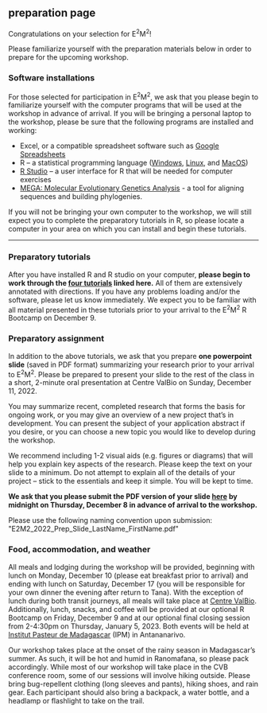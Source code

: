 preparation page
---
Congratulations on your selection for E<sup>2</sup>M<sup>2</sup>!

Please familiarize yourself with the preparation materials below in order to prepare for the upcoming workshop.

### Software installations

For those selected for participation in E<sup>2</sup>M<sup>2</sup>, we ask that you please begin to familiarize yourself with the computer programs that will be used at the workshop in advance of arrival. If you will be bringing a personal laptop to the workshop, please be sure that the following programs are installed and working:

* Excel, or a compatible spreadsheet software such as [Google Spreadsheets](https://docs.google.com/spreadsheets/u/0/)
* R – a statistical programming language ([Windows](https://cran.r-project.org/bin/windows/base/), [Linux](https://cran.r-project.org/bin/linux/), and [MacOS](https://cran.r-project.org/bin/macosx/))
* [R Studio](https://www.rstudio.com/products/rstudio/download/) – a user interface for R that will be needed for computer exercises
* [MEGA: Molecular Evolutionary Genetics Analysis](https://www.megasoftware.net/) - a tool for aligning sequences and building phylogenies.

If you will not be bringing your own computer to the workshop, we will still expect you to complete the preparatory tutorials in R, so please locate a computer in your area on which you can install and begin these tutorials.

---

### Preparatory tutorials

After you have installed R and R studio on your computer, **please begin to work through the [four tutorials](https://coding4conservation.org/assets/tutorials/R_tutorials.zip) linked here.** All of them are extensively annotated with directions. If you have any problems loading and/or the software, please let us know immediately. We expect you to be familiar with all material presented in these tutorials prior to your arrival to the E<sup>2</sup>M<sup>2</sup> R Bootcamp on December 9.

### Preparatory assignment

In addition to the above tutorials, we ask that you prepare **one powerpoint slide** (saved in PDF format) summarizing your research prior to your arrival to E<sup>2</sup>M<sup>2</sup>. Please be prepared to present your slide to the rest of the class in a short, 2-minute oral presentation at Centre ValBio on Sunday, December 11, 2022.

You may summarize recent, completed research that forms the basis for ongoing work, or you may give an overview of a new project that’s in development. You can present the subject of your application abstract if you desire, or you can choose a new topic you would like to develop during the workshop.

We recommend including 1-2 visual aids (e.g. figures or diagrams) that will help you explain key aspects of the research. Please keep the text on your slide to a minimum. Do not attempt to explain all of the details of your project – stick to the essentials and keep it simple. You will be kept to time.

**We ask that you please submit the PDF version of your slide [here](https://airtable.com/shrSK0HeD6HUKembm) by midnight on Thursday, December 8 in advance of arrival to the workshop.**

Please use the following naming convention upon submission: "E2M2_2022_Prep_Slide_LastName_FirstName.pdf"

### Food, accommodation, and weather

All meals and lodging during the workshop will be provided, beginning with lunch on Monday, December 10 (please eat breakfast prior to arrival) and ending with lunch on Saturday, December 17 (you will be responsible for your own dinner the evening after return to Tana). With the exception of lunch during both transit journeys, all meals will take place at [Centre ValBio](https://www.stonybrook.edu/commcms/centre-valbio/). Additionally, lunch, snacks, and coffee will be provided at our optional R Bootcamp on Friday, December 9 and at our optional final closing session from 2-4:30pm on Thursday, January 5, 2023. Both events will be held at [Institut Pasteur de Madagascar](https://www.pasteur.mg/) (IPM) in Antananarivo. 

Our workshop takes place at the onset of the rainy season in Madagascar’s summer. As such, it will be hot and humid in Ranomafana, so please pack accordingly. While most of our workshop will take place in the CVB conference room, some of our sessions will involve hiking outside. Please bring bug-repellent clothing (long sleeves and pants), hiking shoes, and rain gear. Each participant should also bring a backpack, a water bottle, and a headlamp or flashlight to take on the trail.

